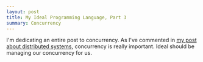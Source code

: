 ```yaml
---
layout: post
title: My Ideal Programming Language, Part 3
summary: Concurrency
---
```


I'm dedicating an entire post to concurrency. As I've commented in
[my post about distributed systems](http://arschles.github.io/2014/06/25/concurrency-mem-mgmt.html),
concurrency is really important. Ideal should be managing our concurrency for us.
